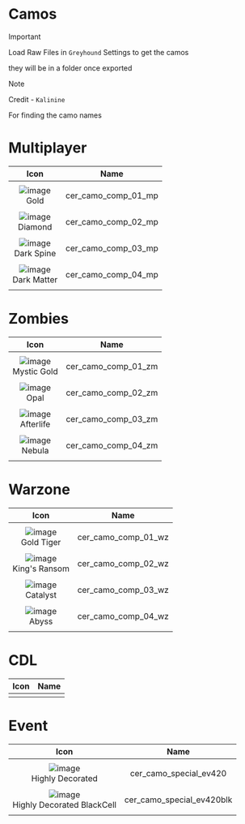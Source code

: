 # Camos


> [!IMPORTANT]
> Load Raw Files in `Greyhound` Settings to get the camos 
>
> they will be in a folder once exported
>

> [!NOTE]
> Credit - `Kalinine`
> 
> For finding the camo names 


# Multiplayer 
| Icon | Name | 
| :--: | :--: |
| | | | | 
| ![image](https://github.com/user-attachments/assets/936c77f4-c314-42f5-9ccd-62abe66047b5) <br>Gold | cer_camo_comp_01_mp | 
| | | | | 
| ![image](https://github.com/user-attachments/assets/b76a2ef9-1850-4c94-870d-1340decd94b0) <br>Diamond | cer_camo_comp_02_mp | 
| | | | | 
| ![image](https://github.com/user-attachments/assets/2106e2cc-b0ae-4093-a1c7-5ebf87657237) <br>Dark Spine | cer_camo_comp_03_mp |  
| | | | | 
|![image](https://github.com/user-attachments/assets/9ec22076-b417-4c65-9c51-57dbdfd87b54) <br>Dark Matter | cer_camo_comp_04_mp |  
| | | | | 




# Zombies
| Icon | Name | 
| :--: | :--: |
| | | | | 
| ![image](https://github.com/user-attachments/assets/5432f129-9d54-4a35-8dfe-0ab5200f81c7) <br>Mystic Gold | cer_camo_comp_01_zm |  
| | | | | 
| ![image](https://github.com/user-attachments/assets/e7bf2ed3-3626-4547-9a31-f0d17edb31e5) <br>Opal | cer_camo_comp_02_zm |  
| | | | | 
| ![image](https://github.com/user-attachments/assets/e43e540b-2cc2-43b5-9c91-a897fa6625e5) <br>Afterlife | cer_camo_comp_03_zm |  
| | | | | 
| ![image](https://github.com/user-attachments/assets/451ad80c-ae2f-4323-b53f-64d299a92228) <br>Nebula | cer_camo_comp_04_zm  |  
| | | | | 



# Warzone 
| Icon | Name | 
| :--: | :--: |
| | | | | 
| ![image](https://github.com/user-attachments/assets/246778f4-8ebb-422d-87d7-0356bce0dec5) <br>Gold Tiger | cer_camo_comp_01_wz |  
| | | | | 
| ![image](https://github.com/user-attachments/assets/aca93010-126c-4140-ba8a-19dc13f361b8) <br>King's Ransom | cer_camo_comp_02_wz |  
| | | | | 
|![image](https://github.com/user-attachments/assets/07ceaa3f-f132-47d0-bf72-ddf32e11b9fe) <br>Catalyst | cer_camo_comp_03_wz |  
| | | | | 
|![image](https://github.com/user-attachments/assets/176f0009-11ae-432e-8542-dcdf54492771) <br>Abyss | cer_camo_comp_04_wz |  
| | | | | 





# CDL  
| Icon | Name | 
| :--: | :--: |
| | | | | 









# Event
| Icon | Name | 
| :--: | :--: |
| | | | | 
| ![image](https://github.com/user-attachments/assets/bd4226e6-8888-471b-9ceb-7eab82fb3556) <br>Highly Decorated | cer_camo_special_ev420 |  
| | | | | 
| ![image](https://github.com/user-attachments/assets/6a161b50-c977-4920-b3c0-b13ba2e9a5aa) <br>Highly Decorated BlackCell | cer_camo_special_ev420blk |  
| | | | | 

